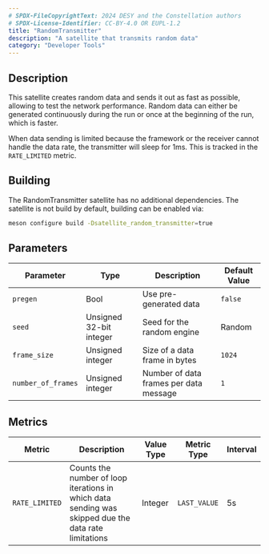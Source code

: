 ```yaml
---
# SPDX-FileCopyrightText: 2024 DESY and the Constellation authors
# SPDX-License-Identifier: CC-BY-4.0 OR EUPL-1.2
title: "RandomTransmitter"
description: "A satellite that transmits random data"
category: "Developer Tools"
---
```


## Description

This satellite creates random data and sends it out as fast as possible, allowing to test the network performance.
Random data can either be generated continuously during the run or once at the beginning of the run, which is faster.

When data sending is limited because the framework or the receiver cannot handle the data rate, the transmitter will sleep
for 1ms. This is tracked in the `RATE_LIMITED` metric.

## Building

The RandomTransmitter satellite has no additional dependencies.
The satellite is not build by default, building can be enabled via:

```sh
meson configure build -Dsatellite_random_transmitter=true
```

## Parameters

| Parameter | Type | Description | Default Value |
|-----------|------|-------------|---------------|
| `pregen` | Bool | Use pre-generated data | `false` |
| `seed` | Unsigned 32-bit integer | Seed for the random engine | Random |
| `frame_size` | Unsigned integer | Size of a data frame in bytes | `1024` |
| `number_of_frames` | Unsigned integer | Number of data frames per data message | `1` |

## Metrics

| Metric | Description | Value Type | Metric Type | Interval |
|--------|-------------|------------|-------------|----------|
| `RATE_LIMITED` | Counts the number of loop iterations in which data sending was skipped due the data rate limitations | Integer | `LAST_VALUE` | 5s |
